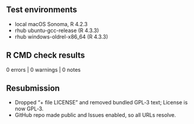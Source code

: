 ## Test environments
* local macOS Sonoma, R 4.2.3
* rhub ubuntu-gcc-release (R 4.3.3)
* rhub windows-oldrel-x86_64 (R 4.3.3)

## R CMD check results
0 errors | 0 warnings | 0 notes 

## Resubmission

* Dropped “+ file LICENSE” and removed bundled GPL‑3 text; License is now GPL‑3.  
* GitHub repo made public and Issues enabled, so all URLs resolve.
